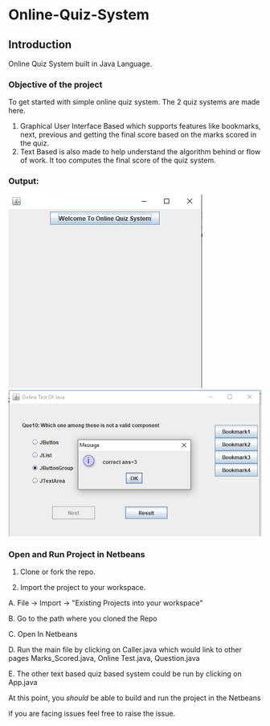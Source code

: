 # Online-Quiz-System

## Introduction
Online Quiz System built in Java Language.

### Objective of the project
To get started with simple online quiz system. The 2 quiz systems are made here. 
1. Graphical User Interface Based which supports features like bookmarks, next, previous and getting the final score based on the marks scored in the quiz.
2. Text Based is also made to help understand the algorithm behind or flow of work. It too computes the final score of the quiz system.

### Output:
![github-large](https://github.com/anwesha999/Online-Quiz-System/blob/master/Start.PNG)
![github-large](https://github.com/anwesha999/Online-Quiz-System/blob/master/4PNG.PNG)

### Open and Run Project in Netbeans

1. Clone or fork the repo.

2. Import the project to your workspace. 

  A. File -> Import -> "Existing Projects into your workspace"
  
  B. Go to the path where you cloned the Repo
  
  C. Open In Netbeans
  
  D. Run the main file by clicking on Caller.java which would link to other pages Marks_Scored.java, Online Test.java, Question.java
  
  E. The other text based quiz based system could be run by clicking on App.java

At this point, you *should* be able to build and run the project in the Netbeans

if you are facing issues feel free to raise the issue.

